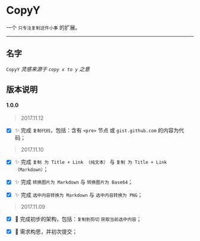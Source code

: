 CopyY
===
一个 `只专注复制这件小事` 的扩展。

***

名字
---
`CopyY` _灵感来源于 `copy x to y` 之意_

版本说明
---

#### 1.0.0

> 2017.11.12

- [x] :sparkles: 完成 `复制代码`，包括：含有 `<pre>` 节点 或 `gist.github.com` 的内容为代码；

> 2017.11.10

- [x] :sparkles: 完成 `复制 为 Title + Link （纯文本）` 与 `复制 为 Title + Link （Markdown）`；

- [x] :sparkles: 完成 `转换图片为 Markdown` 与 `转换图片为 Base64`；

- [x] :sparkles: 完成 `选中内容转换为 Markdown` 与 `选中内容转换为 PNG`；

> 2017.11.09

- [x] :construction: 完成初步的架构，包括：`复制到剪切` `获取当前选中内容`；

- [x] :tada: 需求构思，并初次提交；
